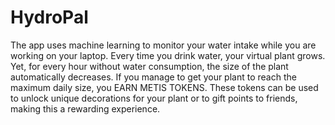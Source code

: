 # HydroPal
The app uses machine learning to monitor your water intake while you are working on your laptop. Every time you drink water, your virtual plant grows. Yet, for every hour without water consumption, the size of the plant automatically decreases. If you manage to get your plant to reach the maximum daily size, you EARN METIS TOKENS. These tokens can be used to unlock unique decorations for your plant or to gift points to friends, making this a rewarding experience.
